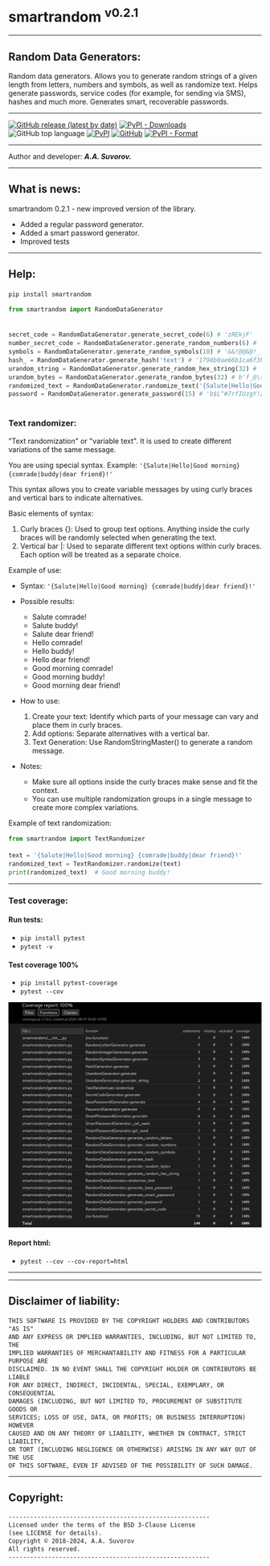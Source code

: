 # smartrandom <sup>v0.2.1</sup>
---

## Random Data Generators:

Random data generators. Allows you to generate random strings of a given length from letters, numbers and symbols, as well as randomize text. Helps generate passwords, service codes (for example, for sending via SMS), hashes and much more. Generates smart, recoverable passwords.

---

[![GitHub release (latest by date)](https://img.shields.io/github/v/release/smartlegionlab/smartrandom)](https://github.com/smartlegionlab/smartrandom/)
[![PyPI - Downloads](https://img.shields.io/pypi/dm/smartrandom?label=pypi%20downloads)](https://pypi.org/project/smartrandom/)
![GitHub top language](https://img.shields.io/github/languages/top/smartlegionlab/smartrandom)
[![PyPI](https://img.shields.io/pypi/v/smartrandom)](https://pypi.org/project/smartrandom)
[![GitHub](https://img.shields.io/github/license/smartlegionlab/smartrandom)](https://github.com/smartlegionlab/smartrandom/blob/master/LICENSE)
[![PyPI - Format](https://img.shields.io/pypi/format/smartrandom)](https://pypi.org/project/smartrandom)

***

Author and developer: ___A.A. Suvorov.___

***

## What is news:

smartrandom 0.2.1 - new improved version of the library.

- Added a regular password generator.
- Added a smart password generator.
- Improved tests

***

## Help:

`pip install smartrandom`

```python
from smartrandom import RandomDataGenerator


secret_code = RandomDataGenerator.generate_secret_code(6) # 'zREkjF'
number_secret_code = RandomDataGenerator.generate_random_numbers(6) # '986741'
symbols = RandomDataGenerator.generate_random_symbols(10) # '&&!@@&@!_!'
hash_ = RandomDataGenerator.generate_hash('text') # '1798b0ae66b1ca6f3b88e00f9d17ce1470549e97687a1c97e26110bb8853ad41797e83831efe7eedbd29042a9a8991fd1adb4f7680946d57eed99b8b6e5502c4'
urandom_string = RandomDataGenerator.generate_random_hex_string(32) # '7b1dd304b42e79d9e26bfb9f839abf8d001fed2039bcc3c5bfd14c0b05cfcab2'
urandom_bytes = RandomDataGenerator.generate_random_bytes(32) # b'f_@\x1bnP\xb4\xa8\xb7$a\xbf\x13\r#\x96\xe5\x07D\xa1N\xf5\xe9\x9a\x95\x91\xe4\xd0\x8fR"\''
randomized_text = RandomDataGenerator.randomize_text('{Salute|Hello|Good morning} {comrade|buddy|dear friend}!') # Good morning buddy!
password = RandomDataGenerator.generate_password(15) # 'b$L^#7rfIUzgY!2'



```

### Text randomizer:

"Text randomization" or "variable text". It is used to create different variations of the same message.

You are using special syntax. Example: `'{Salute|Hello|Good morning} {comrade|buddy|dear friend}!'`

This syntax allows you to create variable messages by using curly braces and vertical bars to indicate alternatives.

Basic elements of syntax:

1. Curly braces {}: Used to group text options. Anything inside the curly braces will be randomly selected when generating the text.
2. Vertical bar |: Used to separate different text options within curly braces. Each option will be treated as a separate choice.

Example of use:

- Syntax: `'{Salute|Hello|Good morning} {comrade|buddy|dear friend}!'`
- Possible results:
    - Salute comrade!
    - Salute buddy!
    - Salute dear friend!
    - Hello comrade!
    - Hello buddy!
    - Hello dear friend!
    - Good morning comrade!
    - Good morning buddy!
    - Good morning dear friend!
- How to use:
  1. Create your text: Identify which parts of your message can vary and place them in curly braces.
  2. Add options: Separate alternatives with a vertical bar.
  3. Text Generation: Use RandomStringMaster() to generate a random message.

- Notes:
    - Make sure all options inside the curly braces make sense and fit the context.
    - You can use multiple randomization groups in a single message to create more complex variations.


Example of text randomization:

```python
from smartrandom import TextRandomizer

text = '{Salute|Hello|Good morning} {comrade|buddy|dear friend}!'
randomized_text = TextRandomizer.randomize(text)
print(randomized_text)  # Good morning buddy!
```

---

### Test coverage:

#### Run tests:
- `pip install pytest`
- `pytest -v`
  

#### __Test coverage 100%__

- `pip install pytest-coverage`
- `pytest --cov`

![commandpack image](https://github.com/smartlegionlab/smartrandom/raw/master/data/images/coverage_report.png)


#### Report html:

- `pytest --cov --cov-report=html`

***


***

## Disclaimer of liability:

    THIS SOFTWARE IS PROVIDED BY THE COPYRIGHT HOLDERS AND CONTRIBUTORS "AS IS"
    AND ANY EXPRESS OR IMPLIED WARRANTIES, INCLUDING, BUT NOT LIMITED TO, THE
    IMPLIED WARRANTIES OF MERCHANTABILITY AND FITNESS FOR A PARTICULAR PURPOSE ARE
    DISCLAIMED. IN NO EVENT SHALL THE COPYRIGHT HOLDER OR CONTRIBUTORS BE LIABLE
    FOR ANY DIRECT, INDIRECT, INCIDENTAL, SPECIAL, EXEMPLARY, OR CONSEQUENTIAL
    DAMAGES (INCLUDING, BUT NOT LIMITED TO, PROCUREMENT OF SUBSTITUTE GOODS OR
    SERVICES; LOSS OF USE, DATA, OR PROFITS; OR BUSINESS INTERRUPTION) HOWEVER
    CAUSED AND ON ANY THEORY OF LIABILITY, WHETHER IN CONTRACT, STRICT LIABILITY,
    OR TORT (INCLUDING NEGLIGENCE OR OTHERWISE) ARISING IN ANY WAY OUT OF THE USE
    OF THIS SOFTWARE, EVEN IF ADVISED OF THE POSSIBILITY OF SUCH DAMAGE.

***

## Copyright:
    --------------------------------------------------------
    Licensed under the terms of the BSD 3-Clause License
    (see LICENSE for details).
    Copyright © 2018-2024, A.A. Suvorov
    All rights reserved.
    --------------------------------------------------------
